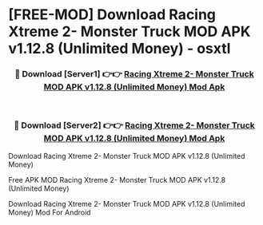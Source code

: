 # [FREE-MOD] Download Racing Xtreme 2- Monster Truck MOD APK v1.12.8 (Unlimited Money) - osxtl


<div align="center">
<h3>🔴 Download [Server1] 👉👉 <a href="https://apk-comot.site?title=Racing_Xtreme_2-_Monster_Truck_MOD_APK_v1.12.8_(Unlimited_Money)">Racing Xtreme 2- Monster Truck MOD APK v1.12.8 (Unlimited Money) Mod Apk</a></h3><br>

<h3>🔴 Download [Server2] 👉👉 <a href="https://apk-comot.site?title=Racing_Xtreme_2-_Monster_Truck_MOD_APK_v1.12.8_(Unlimited_Money)">Racing Xtreme 2- Monster Truck MOD APK v1.12.8 (Unlimited Money) Mod Apk</a></h3>
</div>



Download Racing Xtreme 2- Monster Truck MOD APK v1.12.8 (Unlimited Money) 

Free APK MOD Racing Xtreme 2- Monster Truck MOD APK v1.12.8 (Unlimited Money) 

Download Racing Xtreme 2- Monster Truck MOD APK v1.12.8 (Unlimited Money) Mod For Android

